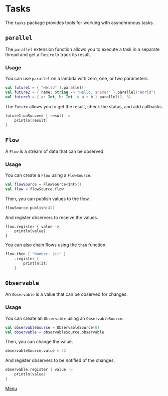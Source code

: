 # Tasks

The `tasks` package provides tools for working with asynchronous tasks.

## `parallel`

The `parallel` extension function allows you to execute a task in a separate thread and get a `Future` to track its result.

### Usage

You can use `parallel` on a lambda with zero, one, or two parameters.

```kotlin
val future1 = { "Hello" }.parallel()
val future2 = { name: String -> "Hello, $name!" }.parallel("World")
val future3 = { a: Int, b: Int -> a + b }.parallel(2, 3)
```

The `Future` allows you to get the result, check the status, and add callbacks.

```kotlin
future1.onSucceed { result ->
    println(result)
}
```

## `Flow`

A `Flow` is a stream of data that can be observed.

### Usage

You can create a `Flow` using a `FlowSource`.

```kotlin
val flowSource = FlowSource<Int>()
val flow = flowSource.flow
```

Then, you can publish values to the flow.

```kotlin
flowSource.publish(42)
```

And register observers to receive the values.

```kotlin.
flow.register { value ->
    println(value)
}
```

You can also chain flows using the `then` function.

```kotlin
flow.then { "Number: $it" }
    .register {
        println(it)
    }
```

## `Observable`

An `Observable` is a value that can be observed for changes.

### Usage

You can create an `Observable` using an `ObservableSource`.

```kotlin
val observableSource = ObservableSource(0)
val observable = observableSource.observable
```

Then, you can change the value.

```kotlin
observableSource.value = 42
```

And register observers to be notified of the changes.

```kotlin
observable.register { value ->
    println(value)
}
```

[Menu](Menu.md)
